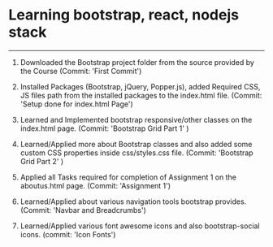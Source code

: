 # Learning bootstrap, react, nodejs stack
------------------------------------------
1) Downloaded the Bootstrap project folder from the source provided by the Course (Commit: 'First Commit')

2) Installed Packages (Bootstrap, jQuery, Popper.js), added Required CSS, JS files path from the installed packages to the index.html file. (Commit: 'Setup done for index.html Page')

3) Learned and Implemented bootstrap responsive/other classes on the index.html page. (Commit: 'Bootstrap Grid Part 1' )

4) Learned/Applied more about Bootstrap classes and also added some custom CSS properties inside css/styles.css file. (Commit: 'Bootstrap Grid Part 2' )

5) Applied all Tasks required for completion of Assignment 1 on the aboutus.html page. (Commit: 'Assignment 1')

6) Learned/Applied about various navigation tools bootstrap provides. (Commit: 'Navbar and Breadcrumbs')

7) Learned/Applied various font awesome icons and also bootstrap-social icons. (commit: 'Icon Fonts')
